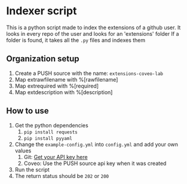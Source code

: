 # Indexer script
This is a python script made to index the extensions of a github user.
It looks in every repo of the user and looks for an 'extensions' folder
If a folder is found, it takes all the `.py` files and indexes them

## Organization setup
1. Create a PUSH source with the name: `extensions-coveo-lab`
2. Map extrawfilename with %[rawfilename]
3. Map extrequired with %[required]
4. Map extdescription with %[description]

## How to use
1. Get the python dependencies
	1. `pip install requests`
	2. `pip install pyyaml`
2. Change the `example-config.yml` into `config.yml` and add your own values
	1. Git: [Get your API key here](https://help.github.com/articles/creating-a-personal-access-token-for-the-command-line/)
	2. Coveo: Use the PUSH source api key when it was created
3. Run the script
4. The return status should be `202` or `200`
